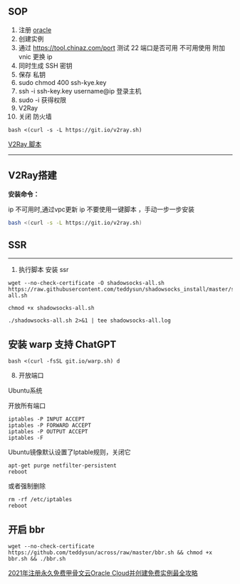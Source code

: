 ## SOP
1. 注册 [oracle](https://www.oracle.com/cn/cloud/free/?source=:ow:o:p:nav:081520OCIHeroCallout_cn&intcmp=:ow:o:p:nav:081520OCIHeroCallout_cn)
2. 创建实例
3. 通过 https://tool.chinaz.com/port 测试 22 端口是否可用 不可用使用 附加 vnic 更换 ip
4. 同时生成 SSH 密钥
5. 保存 私钥 
6. sudo chmod 400 ssh-kye.key
7. ssh -i ssh-key.key username@ip 登录主机
8. sudo -i 获得权限
9. V2Ray
10. 关闭 防火墙

```
bash <(curl -s -L https://git.io/v2ray.sh)
```

[V2Ray 脚本](https://www.itblogcn.com/article/406.html)

---------

## V2Ray搭建

**安装命令：**

ip 不可用时,通过vpc更新 ip
不要使用一键脚本 ，手动一步一步安装

```bash
bash <(curl -s -L https://git.io/v2ray.sh)
```

## SSR

----

1. 执行脚本 安装 ssr

```shell
wget --no-check-certificate -O shadowsocks-all.sh https://raw.githubusercontent.com/teddysun/shadowsocks_install/master/shadowsocks-all.sh

chmod +x shadowsocks-all.sh

./shadowsocks-all.sh 2>&1 | tee shadowsocks-all.log
```

## 安装 warp 支持 ChatGPT
```shell
bash <(curl -fsSL git.io/warp.sh) d
```



8. 开放端口

Ubuntu系统

开放所有端口

```shell
iptables -P INPUT ACCEPT 
iptables -P FORWARD ACCEPT 
iptables -P OUTPUT ACCEPT 
iptables -F 
```

Ubuntu镜像默认设置了Iptable规则，关闭它

```
apt-get purge netfilter-persistent
reboot
```

或者强制删除

```
rm -rf /etc/iptables 
reboot
```

## 开启 bbr

```shell
wget --no-check-certificate https://github.com/teddysun/across/raw/master/bbr.sh && chmod +x bbr.sh && ./bbr.sh
```


[2021年注册永久免费甲骨文云Oracle Cloud并创建免费实例最全攻略](https://xunihao.net/867.html)

